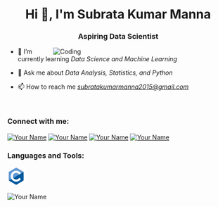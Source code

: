 <h1 align="center">Hi 👋, I'm Subrata Kumar Manna</h1>
<h3 align="center">Aspiring Data Scientist</h3>

<img align="right" alt="Coding" width="400" src="INSERT_IMAGE_URL_HERE">

- 🌱 I’m currently learning *Data Science and Machine Learning*

- 💬 Ask me about *Data Analysis, Statistics, and Python*

- 📫 How to reach me *subratakumarmanna2015@gmail.com*
<br>

<h3 align="left">Connect with me:</h3>
<p align="left">
<a href="YOUR_LINKEDIN_PROFILE_URL" target="blank"><img align="center" src="https://raw.githubusercontent.com/rahuldkjain/github-profile-readme-generator/master/src/images/icons/Social/linked-in-alt.svg" alt="Your Name" height="30" width="40" /></a>
<a href="YOUR_KAGGLE_PROFILE_URL" target="blank"><img align="center" src="https://raw.githubusercontent.com/rahuldkjain/github-profile-readme-generator/master/src/images/icons/Social/kaggle.svg" alt="Your Name" height="30" width="40" /></a>
<a href="YOUR_INSTAGRAM_PROFILE_URL" target="blank"><img align="center" src="https://raw.githubusercontent.com/rahuldkjain/github-profile-readme-generator/master/src/images/icons/Social/instagram.svg" alt="Your Name" height="30" width="40" /></a>
<a href="YOUR_CODECHEF_PROFILE_URL" target="blank"><img align="center" src="https://cdn.jsdelivr.net/npm/simple-icons@3.1.0/icons/codechef.svg" alt="Your Name" height="30" width="40" /></a>

<br>

<h3 align="left">Languages and Tools:</h3>
<p align="left">
<a href="https://www.cprogramming.com/" target="_blank" rel="noreferrer"><img src="https://raw.githubusercontent.com/devicons/devicon/master/icons/c/c-original.svg" alt="c" width="40" height="40" /></a>
<!-- Add other icons here based on your skills -->

<br>

<p><img align="center" src="https://github-readme-stats.vercel.app/api/top-langs?username=YOUR_GITHUB_USERNAME&show_icons=true&locale=en&layout=compact" alt="Your Name" /></p>
